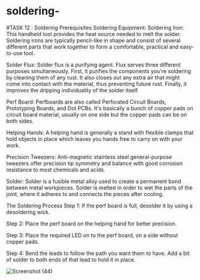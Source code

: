 # soldering-
#TASK 12
: Soldering Prerequisites Soldering Equipment: Soldering Iron: This handheld tool provides the heat source needed to melt the solder. Soldering irons are typically pencil-like in shape and consist of several different parts that work together to form a comfortable, practical and easy-to-use tool.

Solder Flux: Solder flux is a purifying agent. Flux serves three different purposes simultaneously. First, it purifies the components you're soldering by cleaning them of any rust. It also closes out any extra air that might come into contact with the material, thus preventing future rust. Finally, it improves the dripping individuality of the solder itself.

Perf Board: Perfboards are also called Perforated Circuit Boards, Prototyping Boards, and Dot PCBs. It's basically a bunch of copper pads on circuit board material, usually on one side but the copper pads can be on both sides.

Helping Hands: A helping hand is generally a stand with flexible clamps that hold objects in place which leaves you hands free to carry on with your work.

Precision Tweezers: Anti-magnetic stainless steel general-purpose tweezers offer precision tip symmetry and balance with good corrosion resistance to most chemicals and acids.

Solder: Solder is a fusible metal alloy used to create a permanent bond between metal workpieces. Solder is melted in order to wet the parts of the joint, where it adheres to and connects the pieces after cooling.

The Soldering Process Step 1: If the perf board is full, desolder it by using a desoldering wick.

Step 2: Place the perf board on the helping hand for better precision.

Step 3: Place the required LED on to the perf board, on a side without copper pads.

Step 4: Bend the leads to follow the path you want them to have. Add a bit of solder to both ends of that lead to hold it in place.

 
![Screenshot (44)](https://github.com/kunaldesai1512/soldering-/assets/123637561/56bfe909-6df3-4871-92c1-b7952543ad3e)
